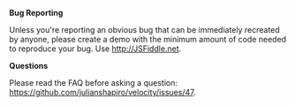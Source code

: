 **Bug Reporting**

Unless you're reporting an obvious bug that can be immediately recreated by anyone, please create a demo with the minimum amount of code needed to reproduce your bug. Use http://JSFiddle.net.

**Questions**

Please read the FAQ before asking a question: https://github.com/julianshapiro/velocity/issues/47.
